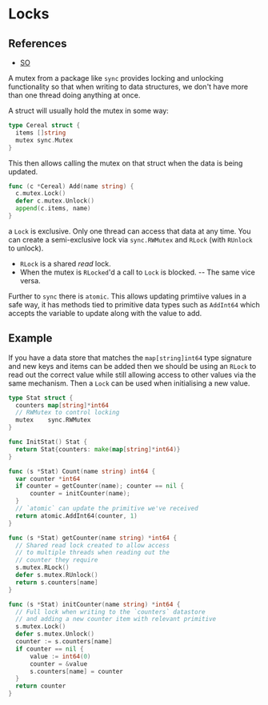 # Locks

## References

- [SO](https://stackoverflow.com/questions/19148809/how-to-use-rwmutex)

A mutex from a package like `sync` provides locking and unlocking functionality so that when writing to data structures, we don't have more than one thread doing anything at once.

A struct will usually hold the mutex in some way:

```go
type Cereal struct {
  items []string
  mutex sync.Mutex
}
```

This then allows calling the mutex on that struct when the data is being updated.

```go
func (c *Cereal) Add(name string) {
  c.mutex.Lock()
  defer c.mutex.Unlock()
  append(c.items, name)
}
```

a `Lock` is exclusive. Only one thread can access that data at any time. You can create a semi-exclusive lock via `sync.RWMutex` and `RLock` (with `RUnlock` to unlock).

- `RLock` is a shared _read_ lock.
- When the mutex is `RLocked`'d a call to `Lock` is blocked.
  -- The same vice versa.

Further to `sync` there is `atomic`. This allows updating primtiive values in a safe way, it has methods tied to primitive data types such as `AddInt64` which accepts the variable to update along with the value to add.

## Example

If you have a data store that matches the `map[string]int64` type signature and new keys and items can be added then we should be using an `RLock` to read out the correct value while still allowing access to other values via the same mechanism. Then a `Lock` can be used when initialising a new value.

```go
type Stat struct {
  counters map[string]*int64
  // RWMutex to control locking
  mutex    sync.RWMutex
}

func InitStat() Stat {
  return Stat{counters: make(map[string]*int64)}
}

func (s *Stat) Count(name string) int64 {
  var counter *int64
  if counter = getCounter(name); counter == nil {
      counter = initCounter(name);
  }
  // `atomic` can update the primitive we've received
  return atomic.AddInt64(counter, 1)
}

func (s *Stat) getCounter(name string) *int64 {
  // Shared read lock created to allow access
  // to multiple threads when reading out the
  // counter they require
  s.mutex.RLock()
  defer s.mutex.RUnlock()
  return s.counters[name]
}

func (s *Stat) initCounter(name string) *int64 {
  // Full lock when writing to the `counters` datastore
  // and adding a new counter item with relevant primitive
  s.mutex.Lock()
  defer s.mutex.Unlock()
  counter := s.counters[name]
  if counter == nil {
      value := int64(0)
      counter = &value
      s.counters[name] = counter
  }
  return counter
}
```
